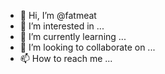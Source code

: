 - 👋 Hi, I’m @fatmeat
- 👀 I’m interested in ...
- 🌱 I’m currently learning ...
- 💞️ I’m looking to collaborate on ...
- 📫 How to reach me ...

<!---
fatmeat/fatmeat is a ✨ special ✨ repository because its `README.md` (this file) appears on your GitHub profile.
You can click the Preview link to take a look at your changes.
--->
